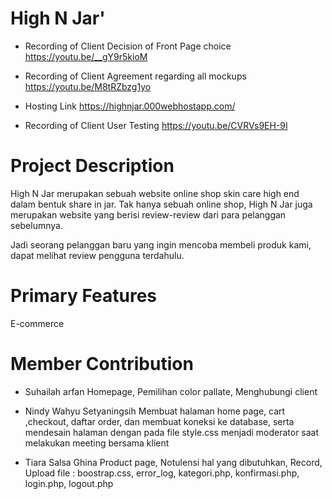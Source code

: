 # High N Jar'

- Recording of Client Decision of Front Page choice
https://youtu.be/__gY9r5kioM

- Recording of Client Agreement regarding all mockups
https://youtu.be/M8tRZbzg1yo

- Hosting Link https://highnjar.000webhostapp.com/

- Recording of Client User Testing 
https://youtu.be/CVRVs9EH-9I

# Project Description
High N Jar merupakan sebuah website online shop skin care high end dalam bentuk share in jar. Tak hanya sebuah online shop, High N Jar juga merupakan website yang berisi review-review dari para pelanggan sebelumnya. 

Jadi seorang pelanggan baru yang ingin mencoba membeli produk kami, dapat melihat review pengguna terdahulu.

# Primary Features
E-commerce

# Member Contribution
- Suhailah arfan
Homepage,
Pemilihan color pallate,
Menghubungi client

- Nindy Wahyu Setyaningsih
Membuat halaman home page, cart ,checkout, daftar order, dan membuat koneksi ke database, serta mendesain halaman dengan pada file style.css
menjadi moderator saat melakukan meeting bersama klient

- Tiara Salsa Ghina
Product page,
Notulensi hal yang dibutuhkan,
Record,
Upload file : boostrap.css, error_log, kategori.php, konfirmasi.php, login.php, logout.php


